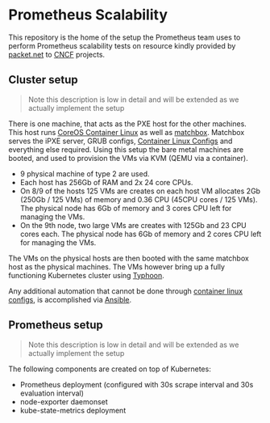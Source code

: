 # Prometheus Scalability

This repository is the home of the setup the Prometheus team uses to perform Prometheus scalability tests on resource kindly provided by [packet.net](https://www.packet.net/) to [CNCF](https://www.cncf.io/) projects.

## Cluster setup

> Note this description is low in detail and will be extended as we actually implement the setup

There is one machine, that acts as the PXE host for the other machines. This host runs [CoreOS Container Linux](https://coreos.com/os/docs/latest/) as well as [matchbox](https://coreos.com/matchbox/docs/latest/). Matchbox serves the iPXE server, GRUB configs, [Container Linux Configs](https://coreos.com/os/docs/latest/provisioning.html) and everything else required. Using this setup the bare metal machines are booted, and used to provision the VMs via KVM (QEMU via a container).

* 9 physical machine of type 2 are used.
* Each host has 256Gb of RAM and 2x 24 core CPUs.
* On 8/9 of the hosts 125 VMs are creates on each host VM allocates 2Gb (250Gb / 125 VMs) of memory and 0.36 CPU (45CPU cores / 125 VMs). The physical node has 6Gb of memory and 3 cores CPU left for managing the VMs.
* On the 9th node, two large VMs are creates with 125Gb and 23 CPU cores each. The physical node has 6Gb of memory and 2 cores CPU left for managing the VMs.

The VMs on the physical hosts are then booted with the same matchbox host as the physical machines. The VMs however bring up a fully functioning Kubernetes cluster using [Typhoon](https://typhoon.psdn.io/bare-metal/).

Any additional automation that cannot be done through [container linux configs](https://coreos.com/os/docs/latest/provisioning.html), is accomplished via [Ansible](https://www.ansible.com/).

## Prometheus setup

> Note this description is low in detail and will be extended as we actually implement the setup

The following components are created on top of Kubernetes:

* Prometheus deployment (configured with 30s scrape interval and 30s evaluation interval)
* node-exporter daemonset
* kube-state-metrics deployment

